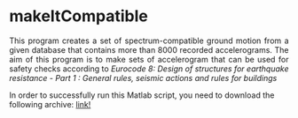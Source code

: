 # makeItCompatible
<p align="justify">
This program creates a set of spectrum-compatible ground motion from a given database that contains more than 8000 recorded accelerograms. The aim of this program is to make sets of accelerogram that can be used for safety checks according to <em> Eurocode 8: Design of structures for earthquake resistance - Part 1 : General rules, seismic actions and rules for buildings</em> 
</p>


In order to successfully run this Matlab script, you need to download the following archive:   <a href="https://www.w3schools.com/">link!</a> 
